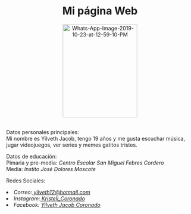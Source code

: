 <!DOCTYPE html>
<html>
<body>
<h1 align="center">Mi página Web</h1>
<p align="center"><a href="https://ibb.co/d7xSJPb"><img src="https://i.ibb.co/jHsdZyV/Whats-App-Image-2019-10-23-at-12-59-10-PM.jpg" alt="Whats-App-Image-2019-10-23-at-12-59-10-PM" border="0"width="200" height="250"> </a></p>
<p><br>Datos personales principales:
<br>Mi nombre es Yilveth Jacob, tengo 19 años y me gusta escuchar música, jugar videojuegos, ver series y memes gatitos tristes.</p>
<P>Datos de educación:
  <br>Pimaria y pre-media: <i>Centro Escolar San Miguel Febres Cordero</i>
  <br>Media: <i>Instito José Dolores Moscote</i></p>
<p>Redes Sociales:
<address>
<li>Correo:<a href="mailto:yilveth12@hotmail.com"> yilveth12@hotmail.com</a> 
</li>
<li>Instagram:<a href="https://www.instagram.com/kristell_coronado/"> Kristell_Coronado</a></li>
<li>Facebook: <a href="https://www.facebook.com/yilveth.jacobcoronado?ref=bookmarks"> Yilveth Jacob Coronado</a></li></p>

</address>
</body>
</html>

